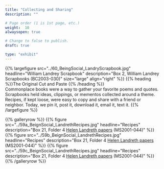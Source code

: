```yaml
---
title: "Collecting and Sharing"
description: ""

# Page order (1 is 1st page, etc.)
weight:  10
alwaysopen: true

# Change to false to publish.
draft: true

type: "exhibit"
---
```


{{% largefigure src="../60_BeingSocial_LandryScrapbook.jpg"
                headline="William Landrey Scrapbook"
                description="Box 2, William Landrey Scrapbooks (BC2003-030)"
                size="large" align="right" %}}
{{% heading %}}The Original Cut and Paste
{{% /heading %}}  
Commonplace books were a way to gather your favorite poems and quotes. Scrapbooks held ideas, clippings, or mementos collected around a theme. Recipes, if kept loose, were easy to copy and share with a friend or neighbor. Today, we pin it, post it, download it, email it, text it.
{{% /largefigure %}}

{{% galleryrow %}}
{{% figure src="../59a_BeignSocial_LandrethRecipes.jpg"
            headline="Recipes"
            description="Box 21, Folder 4 [Helen Landreth papers](https://bc-primo.hosted.exlibrisgroup.com/primo-explore/fulldisplay?docid=ALMA-BC21359576400001021&context=L&vid=bclib_new&search_scope=bcl&tab=bcl_only&lang=en_US) (MS2001-044)"
%}}
{{% figure src="../59b_BeignSocial_LandrethRecipes.jpg"
            headline="Recipes"
            description="Box 21, Folder 4 [Helen Landreth papers](https://bc-primo.hosted.exlibrisgroup.com/primo-explore/fulldisplay?docid=ALMA-BC21359576400001021&context=L&vid=bclib_new&search_scope=bcl&tab=bcl_only&lang=en_US) (MS2001-044)"
%}}
{{% figure src="../59c_BeignSocial_LandrethRecipes.jpg"
            headline="Recipes"
            description="Box 21, Folder 4 [Helen Landreth papers](https://bc-primo.hosted.exlibrisgroup.com/primo-explore/fulldisplay?docid=ALMA-BC21359576400001021&context=L&vid=bclib_new&search_scope=bcl&tab=bcl_only&lang=en_US) (MS2001-044)"
%}}
{{% /galleryrow %}}
